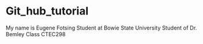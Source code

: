 # Git_hub_tutorial

My name is Eugene Fotsing Student at Bowie State University
Student of Dr. Bemley Class CTEC298
